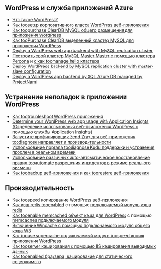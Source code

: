 ## <a name="wordpress-and-azure-app-service"></a>WordPress и служба приложений Azure
* [Что такое WordPress?](https://wordpress.org/)
* [Как toosetup корпоративного класса WordPress веб-приложения](../articles/app-service-web/web-sites-php-enterprise-wordpress.md)
* [Как toopurchase ClearDB MySQL общего размещения для приложения WordPress](http://blog.syntaxc4.net/post/2012/12/03/provisioning-a-mysql-database-from-the-windows-azure-store.aspx)
* [Как tooPurchase ClearDB выделенный кластер MySQL для приложения WordPress](https://azure.microsoft.com/blog/announcing-new-mysql-premium-tiers-from-cleardb/)
* [Deploy a WordPress web app backend with MySQL replication cluster](/documentation/templates/wordpress-mysql-replication/)
* [Построить свой кластер MySQL Master Master с помощью кластера Percona](/documentation/templates/mysql-ha-pxc/) и [о как toomanage hello кластера](https://github.com/fanjeffrey/axiom.articles/tree/master/pxc)
* [Deploy WordPress backend by MySQL replication cluster with master-slave configuration](/documentation/templates/mysql-replication/)
* [Deploy a WordPress app backend by SQL Azure DB managed by ProjectNami](https://azuremarketplace.microsoft.com/en-us/marketplace/apps/ProjectNami.ProjectNami?tab=Overview)

## <a name="troubleshooting-wordpress-application"></a>Устранение неполадок в приложении WordPress
* [Как tootroubleshoot WordPress приложения](https://sunithamk.wordpress.com/2014/09/04/wordpress-troubleshooting-techniques-on-azure-websites/)
* [Determine your WordPress web app usage with Application Insights (Определение использования веб-приложения WordPress с помощью службы Application Insights)](https://azure.microsoft.com/blog/usage-analytics-for-wordpress-with-azure-app-insights/)
* [Запустите профилировщик Zend Zray для веб-приложения toodiagnose направляет и производительности](https://sunithamk.wordpress.com/2015/08/04/profiling-php-application-on-azure-web-apps/)
* [Использование портала toodiagnose Kudu поддержки и устранения проблем в реальном времени](https://sunithamk.wordpress.com/2015/11/04/diagnose-and-mitigate-issues-with-azure-web-apps-support-portal/)
* [Использование различных auto-автоматическое восстановление правил tooautomate разрешения инцидентов в режиме реального времени](http://microsoftazurewebsitescheatsheet.info/#auto-heal)
* [Как toobackup веб-приложения](../articles/app-service-web/web-sites-backup.md) и [как toorestore веб-приложения](../articles/app-service-web/web-sites-restore.md)

## <a name="performance"></a>Производительность
* [Как toospeed копирование WordPress веб-приложения](https://sunithamk.wordpress.com/2014/08/01/10-ways-to-speed-up-your-wordpress-site-on-azure-websites/)
* [Как кэш redis tooenabled](../articles/redis-cache/cache-dotnet-how-to-use-azure-redis-cache.md) с помощью [подключаемый модуль кэша redis](https://wordpress.org/plugins/wp-redis/)
* [Как tooenable memcached объект кэша для WordPress](../articles/app-service-web/web-sites-connect-to-redis-using-memcache-protocol.md) с помощью [memcached подключаемого модуля](https://wordpress.org/plugins/memcached/)
* [Включение Wincache с помощью подключаемого модуля общего кэша W3](https://wordpress.org/plugins/w3-total-cache/)
* [Как toouse supercache подключаемый модуль toospeed копию приложения WordPress](http://ruslany.net/2008/12/speed-up-wordpress-on-iis-70/)
* [Как tooserver кэширования с помощью IIS кэширования выводимых данных](http://blogs.msdn.com/b/brian_swan/archive/2011/06/08/performance-tuning-php-apps-on-windows-iis-with-output-caching.aspx)
* [Как tooenabled браузера, кэширование для статического содержимого](http://www.iis.net/configreference/system.webserver/staticcontent)

